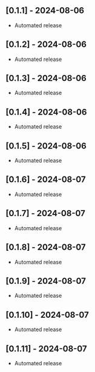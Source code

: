 ## [0.1.1] - 2024-08-06
* Automated release

## [0.1.2] - 2024-08-06
* Automated release

## [0.1.3] - 2024-08-06
* Automated release

## [0.1.4] - 2024-08-06
* Automated release

## [0.1.5] - 2024-08-06
* Automated release

## [0.1.6] - 2024-08-07
* Automated release

## [0.1.7] - 2024-08-07
* Automated release

## [0.1.8] - 2024-08-07
* Automated release

## [0.1.9] - 2024-08-07
* Automated release

## [0.1.10] - 2024-08-07
* Automated release

## [0.1.11] - 2024-08-07
* Automated release

